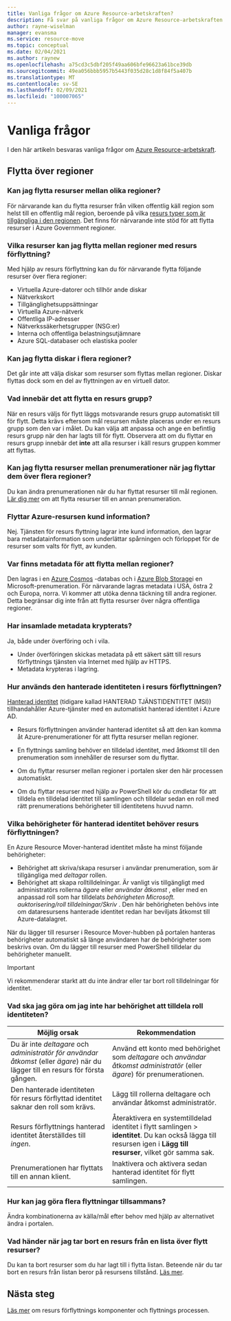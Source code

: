 ```yaml
---
title: Vanliga frågor om Azure Resource-arbetskraften?
description: Få svar på vanliga frågor om Azure Resource-arbetskraften
author: rayne-wiselman
manager: evansma
ms.service: resource-move
ms.topic: conceptual
ms.date: 02/04/2021
ms.author: raynew
ms.openlocfilehash: a75cd3c5dbf205f49aa606bfe96623a61bce39db
ms.sourcegitcommit: 49ea056bbb5957b5443f035d28c1d8f84f5a407b
ms.translationtype: MT
ms.contentlocale: sv-SE
ms.lasthandoff: 02/09/2021
ms.locfileid: "100007065"
---
```

# <a name="common-questions"></a>Vanliga frågor

I den här artikeln besvaras vanliga frågor om [Azure Resource-arbetskraft](overview.md).


## <a name="moving-across-regions"></a>Flytta över regioner

### <a name="can-i-move-resources-across-any-regions"></a>Kan jag flytta resurser mellan olika regioner?

För närvarande kan du flytta resurser från vilken offentlig käll region som helst till en offentlig mål region, beroende på vilka [resurs typer som är tillgängliga i den regionen](https://azure.microsoft.com/global-infrastructure/services/). Det finns för närvarande inte stöd för att flytta resurser i Azure Government regioner.

### <a name="what-resources-can-i-move-across-regions-using-resource-mover"></a>Vilka resurser kan jag flytta mellan regioner med resurs förflyttning?

Med hjälp av resurs förflyttning kan du för närvarande flytta följande resurser över flera regioner:

- Virtuella Azure-datorer och tillhör ande diskar
- Nätverkskort
- Tillgänglighetsuppsättningar 
- Virtuella Azure-nätverk 
- Offentliga IP-adresser
- Nätverkssäkerhetsgrupper (NSG:er)
- Interna och offentliga belastningsutjämnare 
- Azure SQL-databaser och elastiska pooler

### <a name="can-i-move-disks-across-regions"></a>Kan jag flytta diskar i flera regioner?

Det går inte att välja diskar som resurser som flyttas mellan regioner. Diskar flyttas dock som en del av flyttningen av en virtuell dator.

### <a name="what-does-it-mean-to-move-a-resource-group"></a>Vad innebär det att flytta en resurs grupp?

När en resurs väljs för flytt läggs motsvarande resurs grupp automatiskt till för flytt. Detta krävs eftersom mål resursen måste placeras under en resurs grupp som den var i målet. Du kan välja att anpassa och ange en befintlig resurs grupp när den har lagts till för flytt. Observera att om du flyttar en resurs grupp innebär det **inte** att alla resurser i käll resurs gruppen kommer att flyttas.

### <a name="can-i-move-resources-across-subscriptions-when-i-move-them-across-regions"></a>Kan jag flytta resurser mellan prenumerationer när jag flyttar dem över flera regioner?

Du kan ändra prenumerationen när du har flyttat resurser till mål regionen. [Lär dig mer](../azure-resource-manager/management/move-resource-group-and-subscription.md) om att flytta resurser till en annan prenumeration. 

### <a name="does-azure-resource-move-service-store-customer-data"></a>Flyttar Azure-resursen kund information? 
Nej. Tjänsten för resurs flyttning lagrar inte kund information, den lagrar bara metadatainformation som underlättar spårningen och förloppet för de resurser som valts för flytt, av kunden.


### <a name="where-is-the-metadata-for-moving-across-regions-stored"></a>Var finns metadata för att flytta mellan regioner?

Den lagras i en [Azure Cosmos](../cosmos-db/database-encryption-at-rest.md) -databas och i [Azure Blob Storage](../storage/common/storage-service-encryption.md)i en Microsoft-prenumeration. För närvarande lagras metadata i USA, östra 2 och Europa, norra. Vi kommer att utöka denna täckning till andra regioner. Detta begränsar dig inte från att flytta resurser över några offentliga regioner.

### <a name="is-the-collected-metadata-encrypted"></a>Har insamlade metadata krypterats?

Ja, både under överföring och i vila.
- Under överföringen skickas metadata på ett säkert sätt till resurs förflyttnings tjänsten via Internet med hjälp av HTTPS.
- Metadata krypteras i lagring.

### <a name="how-is-managed-identity-used-in-resource-mover"></a>Hur används den hanterade identiteten i resurs förflyttningen?

[Hanterad identitet](../active-directory/managed-identities-azure-resources/overview.md) (tidigare kallad HANTERAD TJÄNSTIDENTITET (MSI)) tillhandahåller Azure-tjänster med en automatiskt hanterad identitet i Azure AD.
- Resurs förflyttningen använder hanterad identitet så att den kan komma åt Azure-prenumerationer för att flytta resurser mellan regioner.
- En flyttnings samling behöver en tilldelad identitet, med åtkomst till den prenumeration som innehåller de resurser som du flyttar.

- Om du flyttar resurser mellan regioner i portalen sker den här processen automatiskt.
- Om du flyttar resurser med hjälp av PowerShell kör du cmdletar för att tilldela en tilldelad identitet till samlingen och tilldelar sedan en roll med rätt prenumerations behörigheter till identitetens huvud namn. 

### <a name="what-managed-identity-permissions-does-resource-mover-need"></a>Vilka behörigheter för hanterad identitet behöver resurs förflyttningen? 

En Azure Resource Mover-hanterad identitet måste ha minst följande behörigheter: 

- Behörighet att skriva/skapa resurser i användar prenumeration, som är tillgängliga med *deltagar* rollen. 
- Behörighet att skapa rolltilldelningar. Är vanligt vis tillgängligt med administratörs rollerna *ägare* eller *användar åtkomst* , eller med en anpassad roll som har tilldelats *behörigheten Microsoft. auktorisering/roll tilldelningar/Skriv* . Den här behörigheten behövs inte om dataresursens hanterade identitet redan har beviljats åtkomst till Azure-datalagret. 
 
När du lägger till resurser i Resource Mover-hubben på portalen hanteras behörigheter automatiskt så länge användaren har de behörigheter som beskrivs ovan. Om du lägger till resurser med PowerShell tilldelar du behörigheter manuellt.

> [!IMPORTANT]
> Vi rekommenderar starkt att du inte ändrar eller tar bort roll tilldelningar för identitet. 

### <a name="what-should-i-do-if-i-dont-have-permissions-to-assign-role-identity"></a>Vad ska jag göra om jag inte har behörighet att tilldela roll identiteten?

**Möjlig orsak** | **Rekommendation**
--- | ---
Du är inte *deltagare* och *administratör för användar åtkomst* (eller *ägare*) när du lägger till en resurs för första gången. | Använd ett konto med behörighet som *deltagare* och *användar åtkomst administratör* (eller *ägare*) för prenumerationen.
Den hanterade identiteten för resurs förflyttad identitet saknar den roll som krävs. | Lägg till rollerna deltagare och användar åtkomst administratör.
Resurs förflyttnings hanterad identitet återställdes till *ingen*. | Återaktivera en systemtilldelad identitet i flytt samlingen > **identitet**. Du kan också lägga till resursen igen i **Lägg till resurser**, vilket gör samma sak.  
Prenumerationen har flyttats till en annan klient. | Inaktivera och aktivera sedan hanterad identitet för flytt samlingen.

### <a name="how-can-i-do-multiple-moves-together"></a>Hur kan jag göra flera flyttningar tillsammans?

Ändra kombinationerna av källa/mål efter behov med hjälp av alternativet ändra i portalen.

### <a name="what-happens-when-i-remove-a-resource-from-a-list-of-move-resources"></a>Vad händer när jag tar bort en resurs från en lista över flytt resurser?

Du kan ta bort resurser som du har lagt till i flytta listan. Beteende när du tar bort en resurs från listan beror på resursens tillstånd. [Läs mer](remove-move-resources.md#vm-resource-state-after-removing).



## <a name="next-steps"></a>Nästa steg

[Läs mer](about-move-process.md) om resurs förflyttnings komponenter och flyttnings processen.
